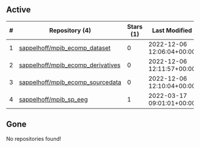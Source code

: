 ## Active
| # | Repository (4) | Stars (1) | Last Modified |
| --- | --- | --- | --- |
| 1 | [sappelhoff/mpib_ecomp_dataset](https://gin.g-node.org/sappelhoff/mpib_ecomp_dataset) | 0 | 2022-12-06 12:06:04+00:00 |
| 2 | [sappelhoff/mpib_ecomp_derivatives](https://gin.g-node.org/sappelhoff/mpib_ecomp_derivatives) | 0 | 2022-12-06 12:11:57+00:00 |
| 3 | [sappelhoff/mpib_ecomp_sourcedata](https://gin.g-node.org/sappelhoff/mpib_ecomp_sourcedata) | 0 | 2022-12-06 12:10:04+00:00 |
| 4 | [sappelhoff/mpib_sp_eeg](https://gin.g-node.org/sappelhoff/mpib_sp_eeg) | 1 | 2022-03-17 09:01:01+00:00 |

## Gone
No repositories found!
